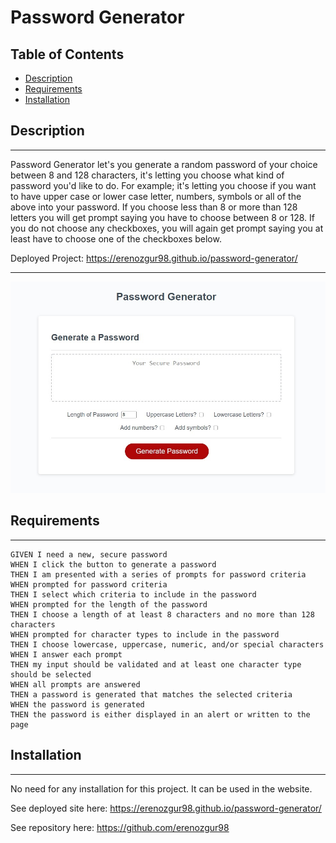 # **Password Generator**

## Table of Contents

* [Description](#description)
* [Requirements](#requirements)
* [Installation](#installation)

## Description
---
Password Generator let's you generate a random password of your choice between 8 and 128 characters, it's letting you choose what kind of password you'd like to do. For example; it's letting you choose if you want to have upper case or lower case letter, numbers, symbols or all of the above into your password. If you choose less than 8 or more than 128 letters you will get prompt saying you have to choose between 8 or 128. If you do not choose any checkboxes, you will again get prompt saying you at least have to choose one of the checkboxes below.

Deployed Project: https://erenozgur98.github.io/password-generator/

---

![passwordgenerator](assets/1.jpg)

## Requirements
---
```
GIVEN I need a new, secure password
WHEN I click the button to generate a password
THEN I am presented with a series of prompts for password criteria
WHEN prompted for password criteria
THEN I select which criteria to include in the password
WHEN prompted for the length of the password
THEN I choose a length of at least 8 characters and no more than 128 characters
WHEN prompted for character types to include in the password
THEN I choose lowercase, uppercase, numeric, and/or special characters
WHEN I answer each prompt
THEN my input should be validated and at least one character type should be selected
WHEN all prompts are answered
THEN a password is generated that matches the selected criteria
WHEN the password is generated
THEN the password is either displayed in an alert or written to the page
```

## Installation
---
No need for any installation for this project. It can be used in the website.

See deployed site here: https://erenozgur98.github.io/password-generator/

See repository here: https://github.com/erenozgur98
